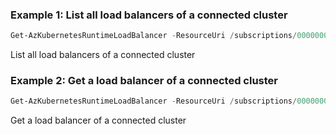 ### Example 1: List all load balancers of a connected cluster
```powershell
Get-AzKubernetesRuntimeLoadBalancer -ResourceUri /subscriptions/00000000-1111-2222-3333-444444444444/resourceGroups/example/providers/Microsoft.Kubernetes/connectedClusters/cluster1
```

List all load balancers of a connected cluster

### Example 2: Get a load balancer of a connected cluster
```powershell
Get-AzKubernetesRuntimeLoadBalancer -ResourceUri /subscriptions/00000000-1111-2222-3333-444444444444/resourceGroups/example/providers/Microsoft.Kubernetes/connectedClusters/cluster1 -Name "test1"
```

Get a load balancer of a connected cluster

